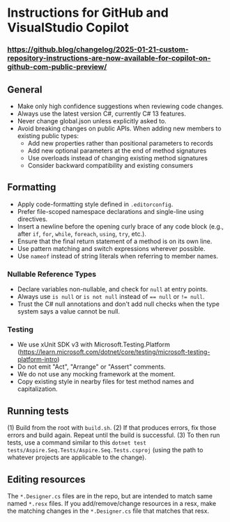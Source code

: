# Instructions for GitHub and VisualStudio Copilot
### https://github.blog/changelog/2025-01-21-custom-repository-instructions-are-now-available-for-copilot-on-github-com-public-preview/

## General

* Make only high confidence suggestions when reviewing code changes.
* Always use the latest version C#, currently C# 13 features.
* Never change global.json unless explicitly asked to.
* Avoid breaking changes on public APIs. When adding new members to existing public types:
  * Add new properties rather than positional parameters to records
  * Add new optional parameters at the end of method signatures
  * Use overloads instead of changing existing method signatures
  * Consider backward compatibility and existing consumers

## Formatting

* Apply code-formatting style defined in `.editorconfig`.
* Prefer file-scoped namespace declarations and single-line using directives.
* Insert a newline before the opening curly brace of any code block (e.g., after `if`, `for`, `while`, `foreach`, `using`, `try`, etc.).
* Ensure that the final return statement of a method is on its own line.
* Use pattern matching and switch expressions wherever possible.
* Use `nameof` instead of string literals when referring to member names.

### Nullable Reference Types

* Declare variables non-nullable, and check for `null` at entry points.
* Always use `is null` or `is not null` instead of `== null` or `!= null`.
* Trust the C# null annotations and don't add null checks when the type system says a value cannot be null.

### Testing

* We use xUnit SDK v3 with Microsoft.Testing.Platform (https://learn.microsoft.com/dotnet/core/testing/microsoft-testing-platform-intro)
* Do not emit "Act", "Arrange" or "Assert" comments.
* We do not use any mocking framework at the moment.
* Copy existing style in nearby files for test method names and capitalization.

## Running tests

(1) Build from the root with `build.sh`.
(2) If that produces errors, fix those errors and build again. Repeat until the build is successful.
(3) To then run tests, use a command similar to this `dotnet test tests/Aspire.Seq.Tests/Aspire.Seq.Tests.csproj` (using the path to whatever projects are applicable to the change).

## Editing resources

The `*.Designer.cs` files are in the repo, but are intended to match same named `*.resx` files. If you add/remove/change resources in a resx, make the matching changes in the `*.Designer.cs` file that matches that resx.